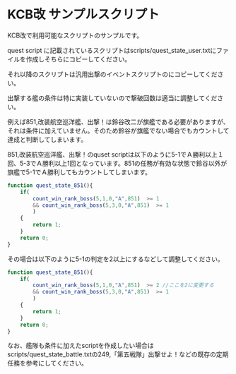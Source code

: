 # KCB改 サンプルスクリプト

KCB改で利用可能なスクリプトのサンプルです。

quest script に記載されているスクリプトはscripts/quest_state_user.txtにファイルを作成しそちらにコピーしてください。

それ以降のスクリプトは汎用出撃のイベントスクリプトのにコピーしてください。

出撃する艦の条件は特に実装していないので撃破回数は適当に調整してください。

例えば851,改装航空巡洋艦、出撃！は鈴谷改二が旗艦である必要がありますが、それは条件に加えていません。そのため鈴谷が旗艦でない場合でもカウントして達成と判断してしまいます。

851,改装航空巡洋艦、出撃！のquset scriptは以下のように5-1でＡ勝利以上１回、5-3でＡ勝利以上1回となっています。851の任務が有効な状態で鈴谷以外が旗艦で5-1でＡ勝利してもカウントしてしまいます。
```javascript
function quest_state_851(){
	if(
		count_win_rank_boss(5,1,0,"A",851)  >= 1
		&& count_win_rank_boss(5,3,0,"A",851)  >= 1
		)
	{
		return 1;
	}
	return 0;
}
```
その場合は以下のように5-1の判定を2以上にするなどして調整してください。
```javascript
function quest_state_851(){
	if(
		count_win_rank_boss(5,1,0,"A",851)  >= 2 //ここを2に変更する
		&& count_win_rank_boss(5,3,0,"A",851)  >= 1
		)
	{
		return 1;
	}
	return 0;
}
```

なお、艦隊も条件に加えたscriptを作成したい場合はscripts/quest_state_battle.txtの249,「第五戦隊」出撃せよ！などの既存の定期任務を参考にしてください。
